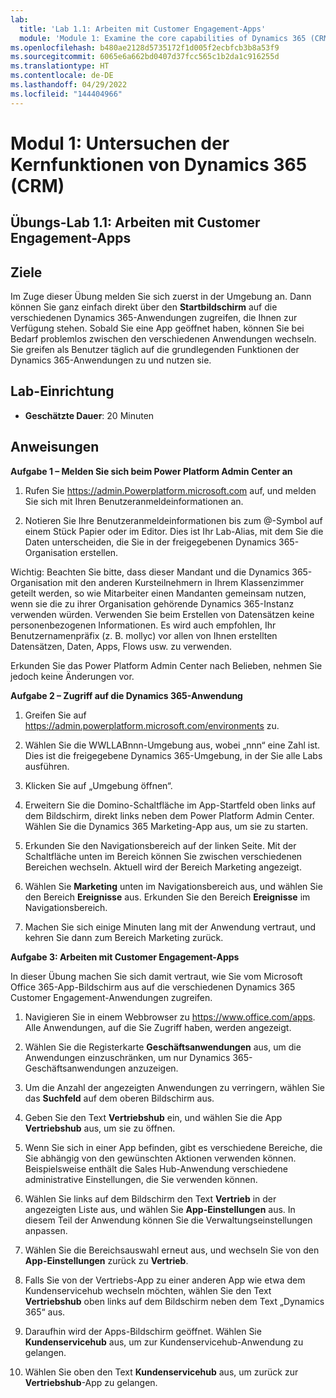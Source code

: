```yaml
---
lab:
  title: 'Lab 1.1: Arbeiten mit Customer Engagement-Apps'
  module: 'Module 1: Examine the core capabilities of Dynamics 365 (CRM)'
ms.openlocfilehash: b480ae2128d5735172f1d005f2ecbfcb3b8a53f9
ms.sourcegitcommit: 6065e6a662bd0407d37fcc565c1b2da1c916255d
ms.translationtype: HT
ms.contentlocale: de-DE
ms.lasthandoff: 04/29/2022
ms.locfileid: "144404966"
---
```

<a name="module-1-examine-the-core-capabilities-of-dynamics-365-crm"></a>Modul 1: Untersuchen der Kernfunktionen von Dynamics 365 (CRM)
========================

## <a name="practice-lab-11---work-with-customer-engagement-apps"></a>Übungs-Lab 1.1: Arbeiten mit Customer Engagement-Apps 

## <a name="objectives"></a>Ziele

Im Zuge dieser Übung melden Sie sich zuerst in der Umgebung an. Dann können Sie ganz einfach direkt über den **Startbildschirm** auf die verschiedenen Dynamics 365-Anwendungen zugreifen, die Ihnen zur Verfügung stehen. Sobald Sie eine App geöffnet haben, können Sie bei Bedarf problemlos zwischen den verschiedenen Anwendungen wechseln. Sie greifen als Benutzer täglich auf die grundlegenden Funktionen der Dynamics 365-Anwendungen zu und nutzen sie.


## <a name="lab-setup"></a>Lab-Einrichtung

  - **Geschätzte Dauer**: 20 Minuten

## <a name="instructions"></a>Anweisungen

**Aufgabe 1 – Melden Sie sich beim Power Platform Admin Center an**

1. Rufen Sie https://admin.Powerplatform.microsoft.com auf, und melden Sie sich mit Ihren Benutzeranmeldeinformationen an.

2. Notieren Sie Ihre Benutzeranmeldeinformationen bis zum @-Symbol auf einem Stück Papier oder im Editor. Dies ist Ihr Lab-Alias, mit dem Sie die Daten unterscheiden, die Sie in der freigegebenen Dynamics 365-Organisation erstellen.

Wichtig: Beachten Sie bitte, dass dieser Mandant und die Dynamics 365-Organisation mit den anderen Kursteilnehmern in Ihrem Klassenzimmer geteilt werden, so wie Mitarbeiter einen Mandanten gemeinsam nutzen, wenn sie die zu ihrer Organisation gehörende Dynamics 365-Instanz verwenden würden. Verwenden Sie beim Erstellen von Datensätzen keine personenbezogenen Informationen. Es wird auch empfohlen, Ihr Benutzernamenpräfix (z. B. mollyc) vor allen von Ihnen erstellten Datensätzen, Daten, Apps, Flows usw. zu verwenden.

Erkunden Sie das Power Platform Admin Center nach Belieben, nehmen Sie jedoch keine Änderungen vor.

**Aufgabe 2 – Zugriff auf die Dynamics 365-Anwendung**

1. Greifen Sie auf https://admin.powerplatform.microsoft.com/environments zu.

2. Wählen Sie die WWLLABnnn-Umgebung aus, wobei „nnn“ eine Zahl ist. Dies ist die freigegebene Dynamics 365-Umgebung, in der Sie alle Labs ausführen.

3. Klicken Sie auf „Umgebung öffnen“.

4. Erweitern Sie die Domino-Schaltfläche im App-Startfeld oben links auf dem Bildschirm, direkt links neben dem Power Platform Admin Center. Wählen Sie die Dynamics 365 Marketing-App aus, um sie zu starten.

5. Erkunden Sie den Navigationsbereich auf der linken Seite. Mit der Schaltfläche unten im Bereich können Sie zwischen verschiedenen Bereichen wechseln. Aktuell wird der Bereich Marketing angezeigt.

6. Wählen Sie **Marketing** unten im Navigationsbereich aus, und wählen Sie den Bereich **Ereignisse** aus. Erkunden Sie den Bereich **Ereignisse** im Navigationsbereich.

7. Machen Sie sich einige Minuten lang mit der Anwendung vertraut, und kehren Sie dann zum Bereich Marketing zurück.

**Aufgabe 3: Arbeiten mit Customer Engagement-Apps**

In dieser Übung machen Sie sich damit vertraut, wie Sie vom Microsoft Office 365-App-Bildschirm aus auf die verschiedenen Dynamics 365 Customer Engagement-Anwendungen zugreifen.

1.  Navigieren Sie in einem Webbrowser zu https://www.office.com/apps. Alle Anwendungen, auf die Sie Zugriff haben, werden angezeigt.   

2.  Wählen Sie die Registerkarte **Geschäftsanwendungen** aus, um die Anwendungen einzuschränken, um nur Dynamics 365-Geschäftsanwendungen anzuzeigen.   

3.  Um die Anzahl der angezeigten Anwendungen zu verringern, wählen Sie das **Suchfeld** auf dem oberen Bildschirm aus. 
 
4.  Geben Sie den Text **Vertriebshub** ein, und wählen Sie die App **Vertriebshub** aus, um sie zu öffnen.   

5. Wenn Sie sich in einer App befinden, gibt es verschiedene Bereiche, die Sie abhängig von den gewünschten Aktionen verwenden können. Beispielsweise enthält die Sales Hub-Anwendung verschiedene administrative Einstellungen, die Sie verwenden können. 

6. Wählen Sie links auf dem Bildschirm den Text **Vertrieb** in der angezeigten Liste aus, und wählen Sie **App-Einstellungen** aus.  In diesem Teil der Anwendung können Sie die Verwaltungseinstellungen anpassen.  

7. Wählen Sie die Bereichsauswahl erneut aus, und wechseln Sie von den **App-Einstellungen** zurück zu **Vertrieb**.

8. Falls Sie von der Vertriebs-App zu einer anderen App wie etwa dem Kundenservicehub wechseln möchten, wählen Sie den Text **Vertriebshub** oben links auf dem Bildschirm neben dem Text „Dynamics 365“ aus. 

9. Daraufhin wird der Apps-Bildschirm geöffnet. Wählen Sie **Kundenservicehub** aus, um zur Kundenservicehub-Anwendung zu gelangen. 

10. Wählen Sie oben den Text **Kundenservicehub** aus, um zurück zur **Vertriebshub**-App zu gelangen. 
